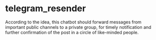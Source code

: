 # telegram_resender
According to the idea, this chatbot should forward messages from important public channels to a private group, for timely notification and further confirmation of the post in a circle of like-minded people.